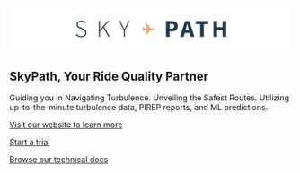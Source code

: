 ![SkyPath.io | The world’s leading turbulence and auto-PIREPS data source](./logo.png)

## SkyPath, Your Ride Quality Partner

Guiding you in Navigating Turbulence. Unveiling the Safest Routes. Utilizing up-to-the-minute turbulence data, PIREP reports, and ML predictions.

[Visit our website to learn more](https://skypath.io/)

[Start a trial](https://skypath.io/trial/)

[Browse our technical docs](https://docs.skypath.io/)
